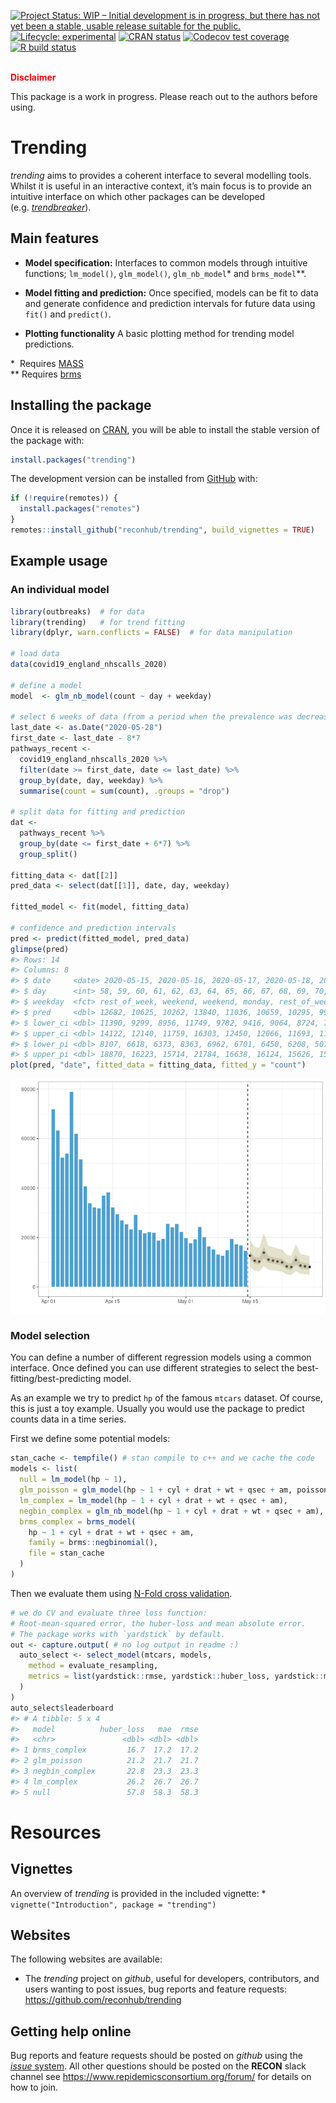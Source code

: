 
<!-- README.md is generated from README.Rmd. Please edit that file -->

<!-- badges: start -->

[![Project Status: WIP – Initial development is in progress, but there
has not yet been a stable, usable release suitable for the
public.](https://www.repostatus.org/badges/latest/wip.svg)](https://www.repostatus.org/#wip)
[![Lifecycle:
experimental](https://img.shields.io/badge/lifecycle-experimental-orange.svg)](https://www.tidyverse.org/lifecycle/#experimental)
[![CRAN
status](https://www.r-pkg.org/badges/version/trending)](https://CRAN.R-project.org/package=trending)
[![Codecov test
coverage](https://codecov.io/gh/reconhub/trending/branch/master/graph/badge.svg)](https://codecov.io/gh/reconhub/trending?branch=master)
[![R build
status](https://github.com/reconhub/trending/workflows/R-CMD-check/badge.svg)](https://github.com/reconhub/trending/actions)
<!-- badges: end -->

<br> **<span style="color: red;">Disclaimer</span>**

This package is a work in progress. Please reach out to the authors
before using.

# Trending

*trending* aims to provides a coherent interface to several modelling
tools. Whilst it is useful in an interactive context, it’s main focus is
to provide an intuitive interface on which other packages can be
developed
(e.g. [*trendbreaker*](https://github.com/reconhub/trendbreaker)).

## Main features

  - **Model specification:** Interfaces to common models through
    intuitive functions; `lm_model()`, `glm_model()`, `glm_nb_model`\*
    and `brms_model`\*\*.

  - **Model fitting and prediction:** Once specified, models can be fit
    to data and generate confidence and prediction intervals for future
    data using `fit()` and `predict()`.

  - **Plotting functionality** A basic plotting method for trending
    model predictions.

\*  Requires [MASS](https://CRAN.R-project.org/package=MASS)  
\*\* Requires [brms](https://CRAN.R-project.org/package=brms)

## Installing the package

Once it is released on [CRAN](https://CRAN.R-project.org), you will be
able to install the stable version of the package with:

``` r
install.packages("trending")
```

The development version can be installed from
[GitHub](https://github.com/) with:

``` r
if (!require(remotes)) {
  install.packages("remotes")
}
remotes::install_github("reconhub/trending", build_vignettes = TRUE)
```

## Example usage

### An individual model

``` r
library(outbreaks)  # for data
library(trending)   # for trend fitting
library(dplyr, warn.conflicts = FALSE)  # for data manipulation

# load data
data(covid19_england_nhscalls_2020)

# define a model
model  <- glm_nb_model(count ~ day + weekday)

# select 6 weeks of data (from a period when the prevalence was decreasing)
last_date <- as.Date("2020-05-28")
first_date <- last_date - 8*7
pathways_recent <-
  covid19_england_nhscalls_2020 %>%
  filter(date >= first_date, date <= last_date) %>%
  group_by(date, day, weekday) %>%
  summarise(count = sum(count), .groups = "drop")

# split data for fitting and prediction
dat <-
  pathways_recent %>%
  group_by(date <= first_date + 6*7) %>%
  group_split()

fitting_data <- dat[[2]]
pred_data <- select(dat[[1]], date, day, weekday)

fitted_model <- fit(model, fitting_data)

# confidence and prediction intervals
pred <- predict(fitted_model, pred_data)
glimpse(pred)
#> Rows: 14
#> Columns: 8
#> $ date     <date> 2020-05-15, 2020-05-16, 2020-05-17, 2020-05-18, 2020-05-19, 2…
#> $ day      <int> 58, 59, 60, 61, 62, 63, 64, 65, 66, 67, 68, 69, 70, 71
#> $ weekday  <fct> rest_of_week, weekend, weekend, monday, rest_of_week, rest_of_…
#> $ pred     <dbl> 12682, 10625, 10262, 13840, 11036, 10659, 10295, 9943, 8330, 8…
#> $ lower_ci <dbl> 11390, 9299, 8956, 11749, 9782, 9416, 9064, 8724, 7138, 6872, …
#> $ upper_ci <dbl> 14122, 12140, 11759, 16303, 12450, 12066, 11693, 11333, 9721, …
#> $ lower_pi <dbl> 8107, 6618, 6373, 8363, 6962, 6701, 6450, 6208, 5079, 4889, 64…
#> $ upper_pi <dbl> 18870, 16223, 15714, 21784, 16638, 16124, 15626, 15145, 12992,…
plot(pred, "date", fitted_data = fitting_data, fitted_y = "count")
```

<img src="man/figures/README-unnamed-chunk-3-1.png" style="display: block; margin: auto;" />

### Model selection

You can define a number of different regression models using a common
interface. Once defined you can use different strategies to select the
best-fitting/best-predicting model.

As an example we try to predict `hp` of the famous `mtcars` dataset. Of
course, this is just a toy example. Usually you would use the package to
predict counts data in a time series.

First we define some potential models:

``` r
stan_cache <- tempfile() # stan compile to c++ and we cache the code
models <- list(
  null = lm_model(hp ~ 1),
  glm_poisson = glm_model(hp ~ 1 + cyl + drat + wt + qsec + am, poisson),
  lm_complex = lm_model(hp ~ 1 + cyl + drat + wt + qsec + am),
  negbin_complex = glm_nb_model(hp ~ 1 + cyl + drat + wt + qsec + am),
  brms_complex = brms_model(
    hp ~ 1 + cyl + drat + wt + qsec + am,
    family = brms::negbinomial(),
    file = stan_cache
  )
)
```

Then we evaluate them using [N-Fold cross
validation](https://en.wikipedia.org/wiki/Cross-validation_\(statistics\)).

``` r
# we do CV and evaluate three loss function:
# Root-mean-squared error, the huber-loss and mean absolute error.
# The package works with `yardstick` by default.
out <- capture.output( # no log output in readme :)
  auto_select <- select_model(mtcars, models,
    method = evaluate_resampling,
    metrics = list(yardstick::rmse, yardstick::huber_loss, yardstick::mae)
  )
)
auto_select$leaderboard
#> # A tibble: 5 x 4
#>   model          huber_loss   mae  rmse
#>   <chr>               <dbl> <dbl> <dbl>
#> 1 brms_complex         16.7  17.2  17.2
#> 2 glm_poisson          21.2  21.7  21.7
#> 3 negbin_complex       22.8  23.3  23.3
#> 4 lm_complex           26.2  26.7  26.7
#> 5 null                 57.8  58.3  58.3
```

# Resources

## Vignettes

An overview of *trending* is provided in the included vignette: \*
`vignette("Introduction", package = "trending")`

## Websites

The following websites are available:

  - The *trending* project on *github*, useful for developers,
    contributors, and users wanting to post issues, bug reports and
    feature requests: <br> <https://github.com/reconhub/trending>

## Getting help online

Bug reports and feature requests should be posted on *github* using the
[*issue* system](https://github.com/reconhub/incidence2/issues). All
other questions should be posted on the **RECON** slack channel see
<https://www.repidemicsconsortium.org/forum/> for details on how to
join.
